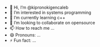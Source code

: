 - 👋 Hi, I’m @kipronokigencaleb
- 👀 I’m interested in systems programming 
- 🌱 I’m currently learning c++
- 💞️ I’m looking to collaborate on opensource
- 📫 How to reach me ...
- 😄 Pronouns: ...
- ⚡ Fun fact: ...

<!---
kipronokigencaleb/kipronokigencaleb is a ✨ special ✨ repository because its `README.md` (this file) appears on your GitHub profile.
You can click the Preview link to take a look at your changes.
--->
